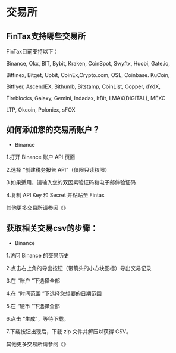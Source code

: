 # 交易所

## FinTax支持哪些交易所

FinTax目前支持以下：

Binance, Okx, BIT, Bybit, Kraken, CoinSpot, Swyftx, Huobi, Gate.io,&#x20;

Bitfinex, Bitget, Upbit, CoinEx,Crypto.com, OSL, Coinbase. KuCoin,&#x20;

Bitflyer, AscendEX, Bithumb, Bitstamp, CoinList, Copper, dYdX,

Fireblocks, Galaxy, Gemini, Indadax, ItBit,  LMAX(DIGITAL), MEXC

LTP, Okcoin, Poloniex, sFOX



## 如何添加您的交易所账户？

* &#x20;Binance&#x20;

1.打开 Binance 账户 API 页面

&#x20;2.选择 “创建税务报告 API”（仅限只读权限）&#x20;

3.如果适用，请输入您的双因素验证码和电子邮件验证码&#x20;

4.复制 API Key 和 Secret 并粘贴至 Fintax

其他更多交易所请参阅《》



## 获取相关交易csv的步骤：&#x20;

* Binance&#x20;

1.访问 Binance 的交易历史&#x20;

2.点击右上角的导出按钮（带箭头的小方块图标）导出交易记录&#x20;

3.在 “账户 ”下选择全部&#x20;

4.在 “时间范围 ”下选择您想要的日期范围&#x20;

5.在 “硬币 ”下选择全部

6.点击 “生成”，等待下载。

7.下载按钮出现后，下载 zip 文件并解压以获得 CSV。

其他更多交易所请参阅《》

